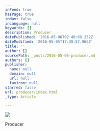 ```yaml
---
inFeed: true
hasPage: true
inNav: false
inLanguage: null
keywords: []
description: Producer
datePublished: '2016-05-06T02:40:08.232Z'
dateModified: '2016-05-05T17:39:57.966Z'
title: ''
author: []
sourcePath: _posts/2016-05-05-producer.md
authors: []
publisher:
  name: null
  domain: null
  url: null
  favicon: null
starred: false
url: producer/index.html
_type: Article

---
```

![](https://the-grid-user-content.s3-us-west-2.amazonaws.com/71ae5266-7ee8-4410-a21e-4b9520ded665.png)

Producer
